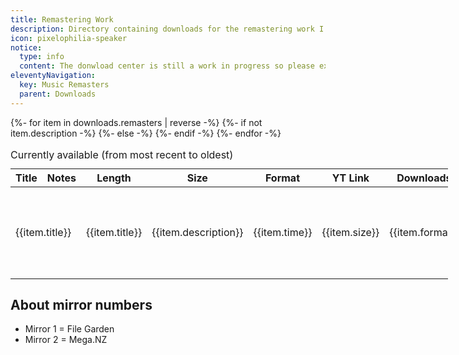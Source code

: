 ```yaml
---
title: Remastering Work
description: Directory containing downloads for the remastering work I uploaded to YouTube (+ new content)
icon: pixelophilia-speaker
notice:
  type: info
  content: The donwload center is still a work in progress so please expect bugs or missing content.
eleventyNavigation:
  key: Music Remasters
  parent: Downloads
---
```


<div class="table-overflow">
<table style="min-width:700px">
  <caption style="text-align:left">Currently available (from most recent to oldest)</caption>
  <thead>
    <tr>
      <th scope="col">Title</th>
      <th scope="col">Notes</th>
      <th scope="col">Length</th><th scope="col">Size</th>
      <th scope="col">Format</th>
      <th scope="col">YT Link</th>
      <th scope="col">Downloads</th>
    </tr>
  </thead>
  <tbody>
  {%- for item in downloads.remasters | reverse -%}
  <tr>
  {%- if not item.description -%}
      <td colspan="2">{{item.title}}</td>  
  {%- else -%}
      <td>{{item.title}}</td>
      <td>{{item.description}}</td>
  {%- endif -%}
      <td>{{item.time}}</td>
      <td>{{item.size}}</td>
      <td>{{item.format}}</td>
      <td><a href="{{item.youtube}}">View</a></td>
      <td>
      {% for source in item.sources %}
        <a href="{{source}}">Mirror {{loop.index}}</a>
      {%- endfor %}
      </td>
      </tr>
  {%- endfor -%}
  </tbody>
</table>
</div>

<section class="stack">

## About mirror numbers

- Mirror 1 = File Garden
- Mirror 2 = Mega.NZ
  
</section>